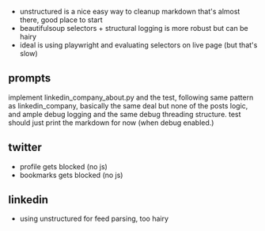 - unstructured is a nice easy way to cleanup markdown that's almost there, good place to start
- beautifulsoup selectors + structural logging is more robust but can be hairy
- ideal is using playwright and evaluating selectors on live page (but that's slow)

## prompts

implement linkedin_company_about.py and the test, following same pattern as linkedin_company, basically the same deal but none of the posts logic, and ample debug logging and the same debug threading structure. test should just print the markdown for now (when debug enabled.)

## twitter

- profile gets blocked (no js)
- bookmarks gets blocked (no js)

## linkedin

- using unstructured for feed parsing, too hairy
